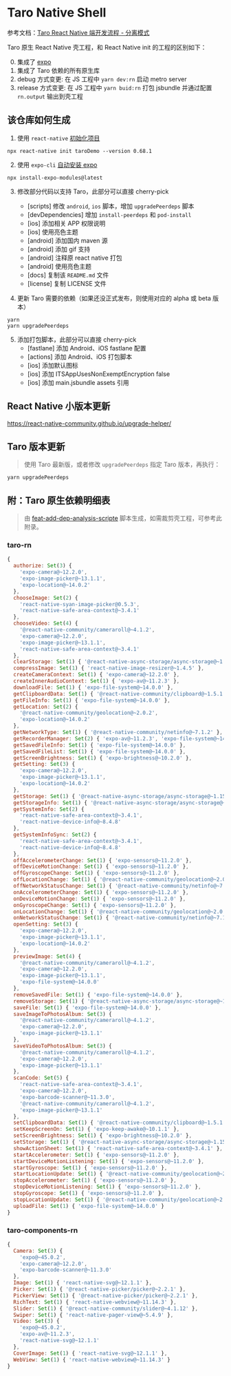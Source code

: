 # Taro Native Shell

参考文档：[Taro React Native 端开发流程 - 分离模式](https://docs.taro.zone/docs/react-native#%E5%88%86%E7%A6%BB%E6%A8%A1%E5%BC%8F)

Taro 原生 React Native 壳工程，和 React Native init 的工程的区别如下：


0. 集成了 [expo](https://docs.expo.dev/bare/installing-expo-modules/)
1. 集成了 Taro 依赖的所有原生库
2. debug 方式变更: 在 JS 工程中 `yarn dev:rn` 启动 metro server
3. release 方式变更: 在 JS 工程中 `yarn buid:rn` 打包 jsbundle 并通过配置 `rn.output` 输出到壳工程

## 该仓库如何生成

1. 使用 `react-native` [初始化项目](https://reactnative.dev/docs/environment-setup)

```
npx react-native init taroDemo --version 0.68.1
```

2. 使用 `expo-cli` [自动安装 expo](https://docs.expo.dev/bare/installing-expo-modules/#automatic-installation)

```
npx install-expo-modules@latest
```

3. 修改部分代码以支持 Taro，此部分可以直接 cherry-pick
   - [scripts] 修改 `android`, `ios` 脚本，增加 `upgradePeerdeps` 脚本
   - [devDependencies] 增加 `install-peerdeps` 和 `pod-install`
   - [ios] 添加相关 APP 权限说明
   - [ios] 使用亮色主题
   - [android] 添加国内 maven 源
   - [android] 添加 gif 支持
   - [android] 注释原 react native 打包
   - [android] 使用亮色主题
   - [docs] 复制该 `README.md` 文件
   - [license] 复制 LICENSE 文件

4. 更新 Taro 需要的依赖（如果还没正式发布，则使用对应的 alpha 或 beta 版本）

```
yarn
yarn upgradePeerdeps
```

5. 添加打包脚本，此部分可以直接 cherry-pick
   - [fastlane] 添加 Android、iOS fastlane 配置
   - [actions] 添加 Android、iOS 打包脚本
   - [ios] 添加默认图标
   - [ios] 添加 ITSAppUsesNonExemptEncryption false
   - [ios] 添加 main.jsbundle assets 引用

## React Native 小版本更新

https://react-native-community.github.io/upgrade-helper/

## Taro 版本更新

> 使用 Taro 最新版，或者修改 `upgradePeerdeps` 指定 Taro 版本，再执行：

```
yarn upgradePeerdeps
```

## 附：Taro 原生依赖明细表

> 由 [feat-add-dep-analysis-scripte](https://github.com/wuba/taro-react-native/tree/feat-add-dep-analysis-scripte) 脚本生成，如需裁剪壳工程，可参考此附录。

### taro-rn

```js
{
  authorize: Set(3) {
    'expo-camera@~12.2.0',
    'expo-image-picker@~13.1.1',
    'expo-location@~14.0.2'
  },
  chooseImage: Set(2) {
    'react-native-syan-image-picker@0.5.3',
    'react-native-safe-area-context@~3.4.1'
  },
  chooseVideo: Set(4) {
    '@react-native-community/cameraroll@~4.1.2',
    'expo-camera@~12.2.0',
    'expo-image-picker@~13.1.1',
    'react-native-safe-area-context@~3.4.1'
  },
  clearStorage: Set(1) { '@react-native-async-storage/async-storage@~1.15.11' },
  compressImage: Set(1) { 'react-native-image-resizer@~1.4.5' },
  createCameraContext: Set(1) { 'expo-camera@~12.2.0' },
  createInnerAudioContext: Set(1) { 'expo-av@~11.2.3' },
  downloadFile: Set(1) { 'expo-file-system@~14.0.0' },
  getClipboardData: Set(1) { '@react-native-community/clipboard@~1.5.1' },
  getFileInfo: Set(1) { 'expo-file-system@~14.0.0' },
  getLocation: Set(2) {
    '@react-native-community/geolocation@~2.0.2',
    'expo-location@~14.0.2'
  },
  getNetworkType: Set(1) { '@react-native-community/netinfo@~7.1.2' },
  getRecorderManager: Set(2) { 'expo-av@~11.2.3', 'expo-file-system@~14.0.0' },
  getSavedFileInfo: Set(1) { 'expo-file-system@~14.0.0' },
  getSavedFileList: Set(1) { 'expo-file-system@~14.0.0' },
  getScreenBrightness: Set(1) { 'expo-brightness@~10.2.0' },
  getSetting: Set(3) {
    'expo-camera@~12.2.0',
    'expo-image-picker@~13.1.1',
    'expo-location@~14.0.2'
  },
  getStorage: Set(1) { '@react-native-async-storage/async-storage@~1.15.11' },
  getStorageInfo: Set(1) { '@react-native-async-storage/async-storage@~1.15.11' },
  getSystemInfo: Set(2) {
    'react-native-safe-area-context@~3.4.1',
    'react-native-device-info@~8.4.8'
  },
  getSystemInfoSync: Set(2) {
    'react-native-safe-area-context@~3.4.1',
    'react-native-device-info@~8.4.8'
  },
  offAccelerometerChange: Set(1) { 'expo-sensors@~11.2.0' },
  offDeviceMotionChange: Set(1) { 'expo-sensors@~11.2.0' },
  offGyroscopeChange: Set(1) { 'expo-sensors@~11.2.0' },
  offLocationChange: Set(1) { '@react-native-community/geolocation@~2.0.2' },
  offNetworkStatusChange: Set(1) { '@react-native-community/netinfo@~7.1.2' },
  onAccelerometerChange: Set(1) { 'expo-sensors@~11.2.0' },
  onDeviceMotionChange: Set(1) { 'expo-sensors@~11.2.0' },
  onGyroscopeChange: Set(1) { 'expo-sensors@~11.2.0' },
  onLocationChange: Set(1) { '@react-native-community/geolocation@~2.0.2' },
  onNetworkStatusChange: Set(1) { '@react-native-community/netinfo@~7.1.2' },
  openSetting: Set(3) {
    'expo-camera@~12.2.0',
    'expo-image-picker@~13.1.1',
    'expo-location@~14.0.2'
  },
  previewImage: Set(4) {
    '@react-native-community/cameraroll@~4.1.2',
    'expo-camera@~12.2.0',
    'expo-image-picker@~13.1.1',
    'expo-file-system@~14.0.0'
  },
  removeSavedFile: Set(1) { 'expo-file-system@~14.0.0' },
  removeStorage: Set(1) { '@react-native-async-storage/async-storage@~1.15.11' },
  saveFile: Set(1) { 'expo-file-system@~14.0.0' },
  saveImageToPhotosAlbum: Set(3) {
    '@react-native-community/cameraroll@~4.1.2',
    'expo-camera@~12.2.0',
    'expo-image-picker@~13.1.1'
  },
  saveVideoToPhotosAlbum: Set(3) {
    '@react-native-community/cameraroll@~4.1.2',
    'expo-camera@~12.2.0',
    'expo-image-picker@~13.1.1'
  },
  scanCode: Set(5) {
    'react-native-safe-area-context@~3.4.1',
    'expo-camera@~12.2.0',
    'expo-barcode-scanner@~11.3.0',
    '@react-native-community/cameraroll@~4.1.2',
    'expo-image-picker@~13.1.1'
  },
  setClipboardData: Set(1) { '@react-native-community/clipboard@~1.5.1' },
  setKeepScreenOn: Set(1) { 'expo-keep-awake@~10.1.1' },
  setScreenBrightness: Set(1) { 'expo-brightness@~10.2.0' },
  setStorage: Set(1) { '@react-native-async-storage/async-storage@~1.15.11' },
  showActionSheet: Set(1) { 'react-native-safe-area-context@~3.4.1' },
  startAccelerometer: Set(1) { 'expo-sensors@~11.2.0' },
  startDeviceMotionListening: Set(1) { 'expo-sensors@~11.2.0' },
  startGyroscope: Set(1) { 'expo-sensors@~11.2.0' },
  startLocationUpdate: Set(1) { '@react-native-community/geolocation@~2.0.2' },
  stopAccelerometer: Set(1) { 'expo-sensors@~11.2.0' },
  stopDeviceMotionListening: Set(1) { 'expo-sensors@~11.2.0' },
  stopGyroscope: Set(1) { 'expo-sensors@~11.2.0' },
  stopLocationUpdate: Set(1) { '@react-native-community/geolocation@~2.0.2' },
  uploadFile: Set(1) { 'expo-file-system@~14.0.0' }
}
```

### taro-components-rn

```js
{
  Camera: Set(3) {
    'expo@~45.0.2',
    'expo-camera@~12.2.0',
    'expo-barcode-scanner@~11.3.0'
  },
  Image: Set(1) { 'react-native-svg@~12.1.1' },
  Picker: Set(1) { '@react-native-picker/picker@~2.2.1' },
  PickerView: Set(1) { '@react-native-picker/picker@~2.2.1' },
  RichText: Set(1) { 'react-native-webview@~11.14.3' },
  Slider: Set(1) { '@react-native-community/slider@~4.1.12' },
  Swiper: Set(1) { 'react-native-pager-view@~5.4.9' },
  Video: Set(3) {
    'expo@~45.0.2',
    'expo-av@~11.2.3',
    'react-native-svg@~12.1.1'
  },
  CoverImage: Set(1) { 'react-native-svg@~12.1.1' },
  WebView: Set(1) { 'react-native-webview@~11.14.3' }
}
```